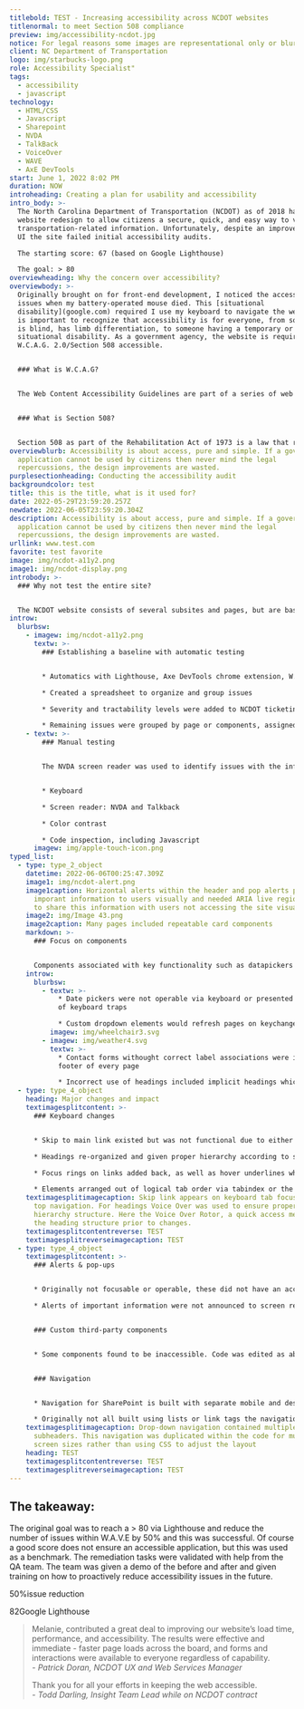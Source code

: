 ```yaml
---
titlebold: TEST - Increasing accessibility across NCDOT websites
titlenormal: to meet Section 508 compliance
preview: img/accessibility-ncdot.jpg
notice: For legal reasons some images are representational only or blurred
client: NC Department of Transportation
logo: img/starbucks-logo.png
role: Accessibility Specialist"
tags:
  - accessibility
  - javascript
technology:
  - HTML/CSS
  - Javascript
  - Sharepoint
  - NVDA
  - TalkBack
  - VoiceOver
  - WAVE
  - AxE DevTools
start: June 1, 2022 8:02 PM
duration: NOW
introheading: Creating a plan for usability and accessibility
intro_body: >-
  The North Carolina Department of Transportation (NCDOT) as of 2018 had a new
  website redesign to allow citizens a secure, quick, and easy way to view all
  transportation-related information. Unfortunately, despite an improved visual
  UI the site failed initial accessibility audits.

  The starting score: 67 (based on Google Lighthouse)

  The goal: > 80
overviewheading: Why the concern over accessibility?
overviewbody: >-
  Originally brought on for front-end development, I noticed the accessibility
  issues when my battery-operated mouse died. This [situational
  disability](google.com) required I use my keyboard to navigate the website. It
  is important to recognize that accessibility is for everyone, from someone who
  is blind, has limb differentiation, to someone having a temporary or
  situational disability. As a government agency, the website is required to be
  W.C.A.G. 2.0/Section 508 accessible.


  ### What is W.C.A.G?


  The Web Content Accessibility Guidelines are part of a series of web accessibility guidelines considered to be the benchmark for compliance.


  ### What is Section 508?


  Section 508 as part of the Rehabilitation Act of 1973 is a law that requires government agencies to provide access to its Information and Communication Technology (ICT) to people with disabilities. The Revised 508 Standards incorporate by reference and apply the WCAG 2.0 Level AA Success Criteria to both web and non-web electronic content.
overviewblurb: Accessibility is about access, pure and simple. If a government
  application cannot be used by citizens then never mind the legal
  repercussions, the design improvements are wasted.
purplesectionheading: Conducting the accessibility audit
backgroundcolor: test
title: this is the title, what is it used for?
date: 2022-05-29T23:59:20.257Z
newdate: 2022-06-05T23:59:20.304Z
description: Accessibility is about access, pure and simple. If a government
  application cannot be used by citizens then never mind the legal
  repercussions, the design improvements are wasted.
urllink: www.test.com
favorite: test favorite
image: img/ncdot-a11y2.png
image1: img/ncdot-display.png
introbody: >-
  ### Why not test the entire site?


  The NCDOT website consists of several subsites and pages, but are based off templates and reusable components. Sites like this are constantly adding new content, but rarely change the underlying CMS structure. By identifying a representative set of pages the audit process takes less time and is more effective.
introw:
  blurbsw:
    - imagew: img/ncdot-a11y2.png
      textw: >-
        ### Establishing a baseline with automatic testing


        * Automatics with Lighthouse, Axe DevTools chrome extension, W.A.V.E. (web accessibility evaluation tool)

        * Created a spreadsheet to organize and group issues

        * Severity and tractability levels were added to NCDOT ticketing system

        * Remaining issues were grouped by page or components, assigned an individual severity and discussed with web dept lead
    - textw: >-
        ### Manual testing


        The NVDA screen reader was used to identify issues with the information hierarchy and HTML native elements. Web extensions were utilized for hard to identify issues.


        * Keyboard

        * Screen reader: NVDA and Talkback

        * Color contrast

        * Code inspection, including Javascript
      imagew: img/apple-touch-icon.png
typed_list:
  - type: type_2_object
    datetime: 2022-06-06T00:25:47.309Z
    image1: img/ncdot-alert.png
    image1caption: Horizontal alerts within the header and pop alerts provided
      imporant information to users visually and needed ARIA live region roles
      to share this information with users not accessing the site visually.
    image2: img/Image 43.png
    image2caption: Many pages included repeatable card components
    markdown: >-
      ### Focus on components


      Components associated with key functionality such as datapickers and dynamically populated dropdowns received prioritization. This also included custom controls which have a native alternative that is often replaced in favor of less accessible, but visually branded elements.
    introw:
      blurbsw:
        - textw: >-
            * Date pickers were not operable via keyboard or presented instances
            of keyboard traps

            * Custom dropdown elements would refresh pages on keychange when cycling through options
          imagew: img/wheelchair3.svg
        - imagew: img/weather4.svg
          textw: >-
            * Contact forms withought correct label associations were in the
            footer of every page

            * Incorrect use of headings included implicit headings which contained no meaning in html syntax and skips in heading elements which disrupt a screen reader's ability to parse content
  - type: type_4_object
    heading: Major changes and impact
    textimagesplitcontent: >-
      ### Keyboard changes


      * Skip to main link existed but was not functional due to either an incorrect ID or empty href attribute, depending on the template. Navigation was added to a seperate component so it could be reused within templates

      * Headings re-organized and given proper hierarchy according to semantics vs aesthetic browser default sizing

      * Focus rings on links added back, as well as hover underlines which were originally inconsistently implemented

      * Elements arranged out of logical tab order via tabindex or the CSS float property caused issues when browsing through content.
    textimagesplitimagecaption: Skip link appears on keyboard tab focus above the
      top navigation. For headings Voice Over was used to ensure proper
      hierarchy structure. Here the Voice Over Rotor, a quick access menu, shows
      the heading structure prior to changes.
    textimagesplitcontentreverse: TEST
    textimagesplitreverseimagecaption: TEST
  - type: type_4_object
    textimagesplitcontent: >-
      ### Alerts & pop-ups


      * Originally not focusable or operable, these did not have an accessible way to close content and were adjusted or given textual alternatives

      * Alerts of important information were not announced to screen readers. Aria roles were added or re-implemented correctly.


      ### Custom third-party components


      * Some components found to be inaccessible. Code was edited as able or replaced with native HTML5 controls


      ### Navigation


      * Navigation for SharePoint is built with separate mobile and desktop code toggled with media queries. The issue is both are still accessible within the DOM via a screen reader regardless of screen size or device

      * Originally not all built using lists or link tags the navigation was changed to utilize valid html and link tags.
    textimagesplitimagecaption: Drop-down navigation contained multiple columns and
      subheaders. This navigation was duplicated within the code for muliple
      screen sizes rather than using CSS to adjust the layout
    heading: TEST
    textimagesplitcontentreverse: TEST
    textimagesplitreverseimagecaption: TEST
---
```

## The takeaway:

The original goal was to reach a > 80 via Lighthouse and reduce the number of issues within W.A.V.E by 50% and this was successful. Of course a good score does not ensure an accessible application, but this was used as a benchmark. The remediation tasks were validated with help from the QA team. The team was given a demo of the before and after and given training on how to proactively reduce accessibility issues in the future.

50%issue reduction

82Google Lighthouse

> Melanie, contributed a great deal to improving our website’s load time, performance, and accessibility. The results were effective and immediate - faster page loads across the board, and forms and interactions were available to everyone regardless of capability.\
> *\- Patrick Doran, NCDOT UX and Web Services Manager*
>
> Thank you for all your efforts in keeping the web accessible.\
> *\- Todd Darling, Insight Team Lead while on NCDOT contract*